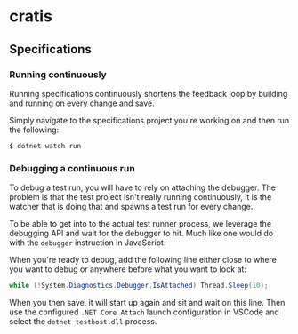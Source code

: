 # cratis

## Specifications
### Running continuously

Running specifications continuously shortens the feedback loop by building and running on every change and save.

Simply navigate to the specifications project you're working on and then run the following:

```shell
$ dotnet watch run
````

### Debugging a continuous run

To debug a test run, you will have to rely on attaching the debugger.
The problem is that the test project isn't really running continuously, it is the watcher
that is doing that and spawns a test run for every change.

To be able to get into to the actual test runner process, we leverage the debugging API
and wait for the debugger to hit. Much like one would do with the `debugger` instruction in
JavaScript.

When you're ready to debug, add the following line either close to where you want to debug
or anywhere before what you want to look at:

```csharp
while (!System.Diagnostics.Debugger.IsAttached) Thread.Sleep(10);
```

When you then save, it will start up again and sit and wait on this line.
Then use the configured `.NET Core Attach` launch configuration in VSCode and
select the `dotnet testhost.dll` process.


